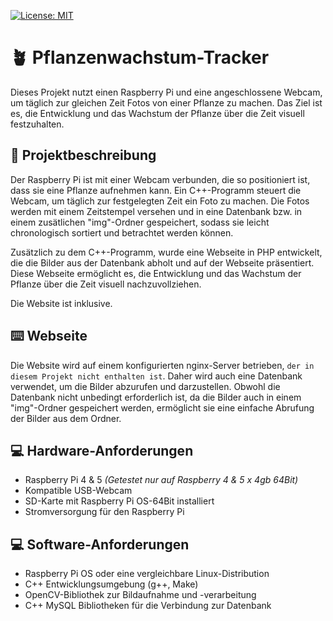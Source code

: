 [![License: MIT](https://img.shields.io/badge/License-MIT-blue.svg)](https://github.com/Toby-Fm/raspi_dailyPhoto/blob/main/LICENSE)

# 🪴 Pflanzenwachstum-Tracker

Dieses Projekt nutzt einen Raspberry Pi und eine angeschlossene Webcam, um täglich zur gleichen Zeit Fotos von einer Pflanze zu machen. Das Ziel ist es, die Entwicklung und das Wachstum der Pflanze über die Zeit visuell festzuhalten.

## 📔 Projektbeschreibung

Der Raspberry Pi ist mit einer Webcam verbunden, die so positioniert ist, dass sie eine Pflanze aufnehmen kann. Ein C++-Programm steuert die Webcam, um täglich zur festgelegten Zeit ein Foto zu machen. Die Fotos werden mit einem Zeitstempel versehen und in eine Datenbank bzw. in einem zusätlichen "img"-Ordner gespeichert, sodass sie leicht chronologisch sortiert und betrachtet werden können.

Zusätzlich zu dem C++-Programm, wurde eine Webseite in PHP entwickelt, die die Bilder aus der Datenbank abholt und auf der Webseite präsentiert. Diese Webseite ermöglicht es, die Entwicklung und das Wachstum der Pflanze über die Zeit visuell nachzuvollziehen.

Die Website ist inklusive.

## ⌨️ Webseite

Die Website wird auf einem konfigurierten nginx-Server betrieben, `der in diesem Projekt nicht enthalten ist`. Daher wird auch eine Datenbank verwendet, um die Bilder abzurufen und darzustellen. Obwohl die Datenbank nicht unbedingt erforderlich ist, da die Bilder auch in einem "img"-Ordner gespeichert werden, ermöglicht sie eine einfache Abrufung der Bilder aus dem Ordner.

## 💻 Hardware-Anforderungen

-   Raspberry Pi 4 & 5 _(Getestet nur auf Raspberry 4 & 5 x 4gb 64Bit)_
-   Kompatible USB-Webcam
-   SD-Karte mit Raspberry Pi OS-64Bit installiert
-   Stromversorgung für den Raspberry Pi

## 💻 Software-Anforderungen

-   Raspberry Pi OS oder eine vergleichbare Linux-Distribution
-   C++ Entwicklungsumgebung (g++, Make)
-   OpenCV-Bibliothek zur Bildaufnahme und -verarbeitung
-   C++ MySQL Bibliotheken für die Verbindung zur Datenbank
